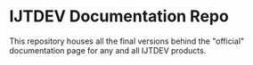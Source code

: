 # IJTDEV Documentation Repo

This repository houses all the final versions behind the "official" documentation page for any and all IJTDEV products.
